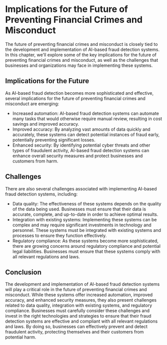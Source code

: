 Implications for the Future of Preventing Financial Crimes and Misconduct
===========================================================================================================

The future of preventing financial crimes and misconduct is closely tied to the development and implementation of AI-based fraud detection systems. In this chapter, we'll explore some of the key implications for the future of preventing financial crimes and misconduct, as well as the challenges that businesses and organizations may face in implementing these systems.

Implications for the Future
---------------------------

As AI-based fraud detection becomes more sophisticated and effective, several implications for the future of preventing financial crimes and misconduct are emerging:

* Increased automation: AI-based fraud detection systems can automate many tasks that would otherwise require manual review, resulting in cost savings and improved accuracy.
* Improved accuracy: By analyzing vast amounts of data quickly and accurately, these systems can detect potential instances of fraud early, potentially preventing significant losses.
* Enhanced security: By identifying potential cyber threats and other types of fraudulent activity, AI-based fraud detection systems can enhance overall security measures and protect businesses and customers from harm.

Challenges
----------

There are also several challenges associated with implementing AI-based fraud detection systems, including:

* Data quality: The effectiveness of these systems depends on the quality of the data being used. Businesses must ensure that their data is accurate, complete, and up-to-date in order to achieve optimal results.
* Integration with existing systems: Implementing these systems can be complex and may require significant investments in technology and personnel. These systems must be integrated with existing systems and processes to ensure they function effectively.
* Regulatory compliance: As these systems become more sophisticated, there are growing concerns around regulatory compliance and potential legal liabilities. Businesses must ensure that these systems comply with all relevant regulations and laws.

Conclusion
----------

The development and implementation of AI-based fraud detection systems will play a critical role in the future of preventing financial crimes and misconduct. While these systems offer increased automation, improved accuracy, and enhanced security measures, they also present challenges related to data quality, integration with existing systems, and regulatory compliance. Businesses must carefully consider these challenges and invest in the right technologies and strategies to ensure that their fraud detection systems are effective and compliant with all relevant regulations and laws. By doing so, businesses can effectively prevent and detect fraudulent activity, protecting themselves and their customers from potential harm.
